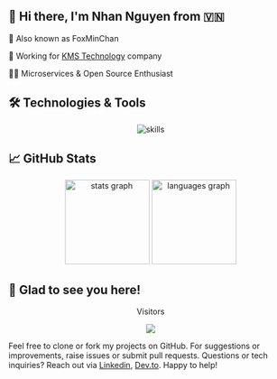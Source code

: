 ## 👋 Hi there, I'm Nhan Nguyen from 🇻🇳

🦊 Also known as FoxMinChan

🏢 Working for [KMS Technology](https://kms-technology.com/) company

👨‍💻 Microservices & Open Source Enthusiast

## 🛠️ Technologies & Tools

<div align="center">
  <img loading="lazy" src="https://skillicons.dev/icons?i=dotnet,nestjs,react,docker,kubernetes,linux,githubactions,aws,azure" alt="skills"  />
</div>

## 📈 GitHub Stats

<div align="center">
  <img loading="lazy" src="https://github-readme-stats-beige-alpha.vercel.app/api?username=foxminchan&show_icons=true&theme=dracula" height="150" alt="stats graph"  />
  <img loading="lazy" src="https://github-readme-stats-beige-alpha.vercel.app/api/top-langs?username=foxminchan&layout=compact&card_width=320&langs_count=6&theme=dracula" height="150" alt="languages graph"  />
</div>

## 👋 Glad to see you here!

<p align="center">Visitors</p>
<div align="center">
  <img src="https://profile-counter.glitch.me/foxminchan/count.svg?"  />
</div>

<p align="justify">

Feel free to clone or fork my projects on GitHub. For suggestions or improvements, raise issues or submit pull requests. Questions or tech inquiries? Reach out via [Linkedin](https://www.linkedin.com/in/nxnhan/), [Dev.to](https://dev.to/foxminchan). Happy to help!

</p>
